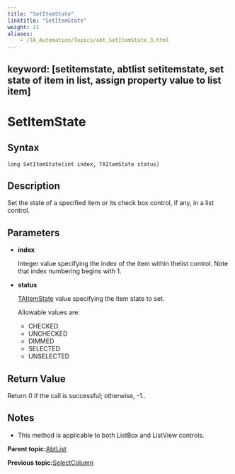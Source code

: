 ```yaml
--- 
title: "SetItemState"
linktitle: "SetItemState"
weight: 21
aliases: 
    - /TA_Automation/Topics/abt_SetItemState_3.html
---
```

keyword: [setitemstate, abtlist setitemstate, set state of item in list, assign property value to list item]
---

# SetItemState

## Syntax

`long SetItemState(int index, TAItemState status)`

## Description

Set the state of a specified item or its check box control, if any, in a list control.

## Parameters

-   **index**

    Integer value specifying the index of the item within thelist control. Note that index numbering begins with 1.

-   **status**

    [TAItemState](/images//Images/TA_Automation/Topics/abt_TAItemState.html) value specifying the item state to set.

    Allowable values are:

    -   CHECKED
    -   UNCHECKED
    -   DIMMED
    -   SELECTED
    -   UNSELECTED

## Return Value

Return 0 if the call is successful; otherwise, -1..

## Notes

-   This method is applicable to both ListBox and ListView controls.

**Parent topic:**[AbtList](/TA_Automation/Topics/abt_AbtList.html)

**Previous topic:**[SelectColumn](/TA_Automation/Topics/abt_SelectColumn_3.html)

